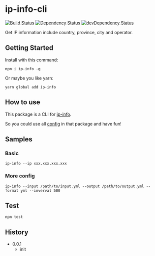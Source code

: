 # ip-info-cli

[![Build Status](https://travis-ci.org/poppinlp/ip-info-cli.png?branch=master)](https://travis-ci.org/poppinlp/ip-info-cli)
[![Dependency Status](https://david-dm.org/poppinlp/ip-info-cli.svg)](https://david-dm.org/poppinlp/ip-info-cli)
[![devDependency Status](https://david-dm.org/poppinlp/ip-info-cli/dev-status.svg)](https://david-dm.org/poppinlp/ip-infp-cli#info=devDependencies)

Get IP information include country, province, city and operator.

## Getting Started

Install with this command:

```shell
npm i ip-info -g
```

Or maybe you like yarn:

```shell
yarn global add ip-info
```

## How to use

This package is a CLI for [ip-info](https://github.com/poppinlp/ip-info).

So you could use all [config](https://github.com/poppinlp/ip-info#config) in that package and have fun!

## Samples

### Basic

```shell
ip-info --ip xxx.xxx.xxx.xxx
```

### More config

```shell
ip-info --input /path/to/input.yml --output /path/to/output.yml --format yml --inverval 500
```

## Test

```shell
npm test
```

## History

- 0.0.1
    - init
